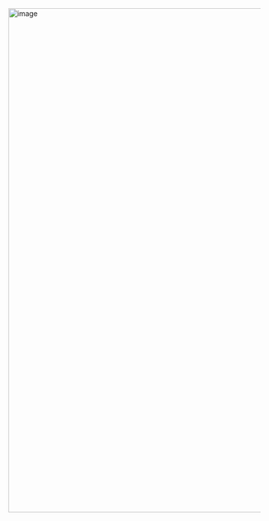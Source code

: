 <img width="1915" height="1008" alt="image" src="https://github.com/user-attachments/assets/9a9b45e7-279e-4a6c-866f-633293e8edeb" />
